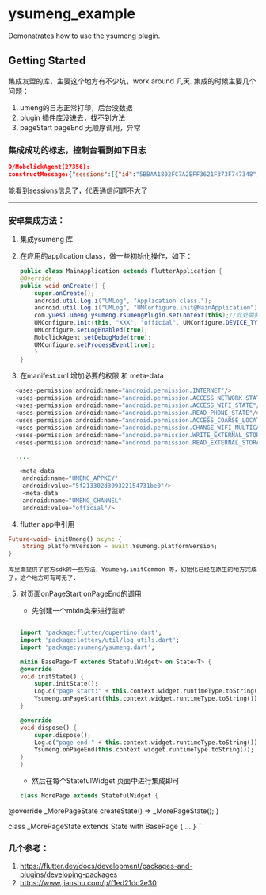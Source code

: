 # ysumeng_example

Demonstrates how to use the ysumeng plugin.

## Getting Started

集成友盟的库，主要这个地方有不少坑，work around 几天.
集成的时候主要几个问题：
1. umeng的日志正常打印，后台没数据
2. plugin 插件库没进去，找不到方法
3. pageStart pageEnd 无顺序调用，异常

### 集成成功的标志，控制台看到如下日志

```json
D/MobclickAgent(27356): 
constructMessage:{"sessions":[{"id":"5BBAA1802FC7A2EFF3621F373F747348","start_time":"1596157583166","end_time":"1596158165664","duration":582498,"pages":[{"page_name":"com.yuesi.lottery_flutter.MainActivity","duration":82481,"type":1,"ts":1596157583166},{"page_name":"com.yuesi.lottery_flutter.MainActivity","duration":83922,"type":1,"ts":1596157795889},{"page_name":"com.yuesi.lottery_flutter.MainActivity","duration":281378,"type":1,"ts":1596157884286}],"traffic":{"download_traffic":36363423,"upload_traffic":12751143},"$page_num":3}],"sdk_version":"8.1.4","device_id":"e54b74fe0d2fa226","device_model":"Android SDK built for x86","version":1,"appkey":"xxx","channel":"official"}
```
能看到sessions信息了，代表通信问题不大了

---

### 安卓集成方法：
1. 集成ysumeng 库
2. 在应用的application class，做一些初始化操作，如下：

    ```java
    public class MainApplication extends FlutterApplication {
    @Override
    public void onCreate() {
        super.onCreate();
        android.util.Log.i("UMLog", "Application class.");
        android.util.Log.i("UMLog", "UMConfigure.init@MainApplication");
        com.yuesi.umeng.ysumeng.YsumengPlugin.setContext(this);//此处需要设置，否则插件找不到context.
        UMConfigure.init(this, "XXX", "official", UMConfigure.DEVICE_TYPE_PHONE, null);
        UMConfigure.setLogEnabled(true);
        MobclickAgent.setDebugMode(true);
        UMConfigure.setProcessEvent(true);
        }
    }
    ```

3. 在manifest.xml 增加必要的权限 和 meta-data
```java
  <uses-permission android:name="android.permission.INTERNET"/>
  <uses-permission android:name="android.permission.ACCESS_NETWORK_STATE"/>
  <uses-permission android:name="android.permission.ACCESS_WIFI_STATE"/>
  <uses-permission android:name="android.permission.READ_PHONE_STATE"/>
  <uses-permission android:name="android.permission.ACCESS_COARSE_LOCATION"/>
  <uses-permission android:name="android.permission.CHANGE_WIFI_MULTICAST_STATE"/>
  <uses-permission android:name="android.permission.WRITE_EXTERNAL_STORAGE"/>
  <uses-permission android:name="android.permission.READ_EXTERNAL_STORAGE"/>

  .... 

   <meta-data
    android:name="UMENG_APPKEY"
    android:value="5f213302d309322154731be0"/>
    <meta-data
    android:name="UMENG_CHANNEL"
    android:value="official"/>

```

 4. flutter app中引用
```dart
Future<void> initUmeng() async {
    String platformVersion = await Ysumeng.platformVersion;
}
```
    库里面提供了官方sdk的一些方法，Ysumeng.initCommon 等，初始化已经在原生的地方完成了，这个地方可有可无了.
5. 对页面onPageStart onPageEnd的调用

    * 先创建一个mixin类来进行监听
    ```dart
    
    import 'package:flutter/cupertino.dart';
    import 'package:lottery/util/log_utils.dart';
    import 'package:ysumeng/ysumeng.dart';

    mixin BasePage<T extends StatefulWidget> on State<T> {
    @override
    void initState() {
        super.initState();
        Log.d("page start:" + this.context.widget.runtimeType.toString());
        Ysumeng.onPageStart(this.context.widget.runtimeType.toString());
    }

    @override
    void dispose() {
        super.dispose();
        Log.d("page end:" + this.context.widget.runtimeType.toString());
        Ysumeng.onPageEnd(this.context.widget.runtimeType.toString());
    }
    }
    ```
    * 然后在每个StatefulWidget 页面中进行集成即可
    ```dart 
    class MorePage extends StatefulWidget {
  @override
  _MorePageState createState() => _MorePageState();
}

class _MorePageState extends State<MorePage> with BasePage<MorePage> {
    ...
}
    ```
### 几个参考：

1. https://flutter.dev/docs/development/packages-and-plugins/developing-packages
2. https://www.jianshu.com/p/f1ed21dc2e30